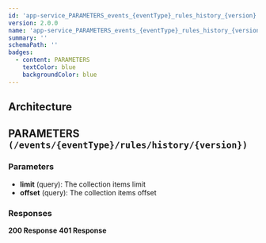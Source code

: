 ```yaml
---
id: 'app-service_PARAMETERS_events_{eventType}_rules_history_{version}'
version: 2.0.0
name: 'app-service_PARAMETERS_events_{eventType}_rules_history_{version}'
summary: ''
schemaPath: ''
badges:
  - content: PARAMETERS
    textColor: blue
    backgroundColor: blue
---
```

## Architecture
<NodeGraph />



## PARAMETERS `(/events/{eventType}/rules/history/{version})`

### Parameters
- **limit** (query): The collection items limit
- **offset** (query): The collection items offset




### Responses
**200 Response**
<SchemaViewer file="response-200.json" maxHeight="500" id="response-200" />
      **401 Response**
<SchemaViewer file="response-401.json" maxHeight="500" id="response-401" />
